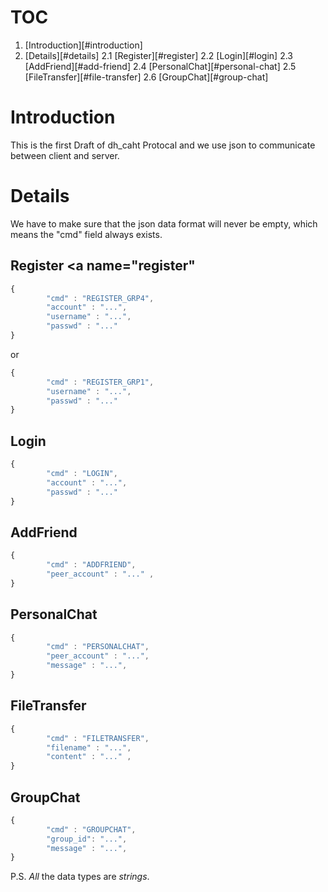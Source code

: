 TOC
====

1. [Introduction][#introduction]
2. [Details][#details]
2.1 [Register][#register]
2.2 [Login][#login]
2.3 [AddFriend][#add-friend]
2.4 [PersonalChat][#personal-chat]
2.5 [FileTransfer][#file-transfer]
2.6 [GroupChat][#group-chat]


# Introduction <a name="introduction"></a>
This is the first Draft of dh_caht Protocal and we use json to communicate between client and server.


# Details <a name="details"></a>
We have to make sure that the json data format will never be empty, which means the "cmd" field always exists.

## Register <a name="register"</a>
```javascript
{
        "cmd" : "REGISTER_GRP4",
        "account" : "...",
        "username" : "...",
        "passwd" : "..."
}
```
or

```javascript
{
        "cmd" : "REGISTER_GRP1",
        "username" : "...",
        "passwd" : "..."
}
```

## Login <a name="login"></a>
```javascript
{
        "cmd" : "LOGIN",
        "account" : "...",
        "passwd" : "..."
}
```

## AddFriend <a name="add-friend"></a>
```javascript
{
        "cmd" : "ADDFRIEND",
        "peer_account" : "..." ,
}
```

## PersonalChat <a name="personal-chat"></a>
```javascript
{
        "cmd" : "PERSONALCHAT",
        "peer_account" : "...",
        "message" : "...",
}
```

## FileTransfer <a name="file-transfer"></a>
```javascript
{
        "cmd" : "FILETRANSFER",
        "filename" : "...",
        "content" : "..." ,
}
```

## GroupChat <a name="group-chat"></a>
```javascript
{
        "cmd" : "GROUPCHAT",
        "group_id": "...",
        "message" : "...",
}
```

P.S.
*All* the data types are _strings_.
